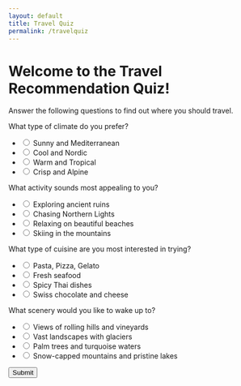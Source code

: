 ```yaml
---
layout: default
title: Travel Quiz
permalink: /travelquiz
---
```

<html lang="en">
<head>
<meta charset="UTF-8">
<meta name="viewport" content="width=device-width, initial-scale=1.0">
<title>Travel Recommendation Quiz</title>
</head>
<body>
<h1>Welcome to the Travel Recommendation Quiz!</h1>
<p>Answer the following questions to find out where you should travel.</p>

<div id="quiz">
  <div class="question">What type of climate do you prefer?
    <ul>
      <li><input type="radio" name="q1" value="Italy"> Sunny and Mediterranean</li>
      <li><input type="radio" name="q1" value="Iceland"> Cool and Nordic</li>
      <li><input type="radio" name="q1" value="Thailand"> Warm and Tropical</li>
      <li><input type="radio" name="q1" value="Switzerland"> Crisp and Alpine</li>
    </ul>
  </div>
  <div class="question">What activity sounds most appealing to you?
    <ul>
      <li><input type="radio" name="q2" value="Italy"> Exploring ancient ruins</li>
      <li><input type="radio" name="q2" value="Iceland"> Chasing Northern Lights</li>
      <li><input type="radio" name="q2" value="Thailand"> Relaxing on beautiful beaches</li>
      <li><input type="radio" name="q2" value="Switzerland"> Skiing in the mountains</li>
    </ul>
  </div>
  <div class="question">What type of cuisine are you most interested in trying?
    <ul>
      <li><input type="radio" name="q3" value="Italy"> Pasta, Pizza, Gelato</li>
      <li><input type="radio" name="q3" value="Iceland"> Fresh seafood</li>
      <li><input type="radio" name="q3" value="Thailand"> Spicy Thai dishes</li>
      <li><input type="radio" name="q3" value="Switzerland"> Swiss chocolate and cheese</li>
    </ul>
  </div>
  <div class="question">What scenery would you like to wake up to?
    <ul>
      <li><input type="radio" name="q4" value="Italy"> Views of rolling hills and vineyards</li>
      <li><input type="radio" name="q4" value="Iceland"> Vast landscapes with glaciers</li>
      <li><input type="radio" name="q4" value="Thailand"> Palm trees and turquoise waters</li>
      <li><input type="radio" name="q4" value="Switzerland"> Snow-capped mountains and pristine lakes</li>
    </ul>
  </div>
  <button onclick="calculateDestination()">Submit</button>
</div>

<script>
function calculateDestination() {
  const answers = document.querySelectorAll('input[type="radio"]:checked');
  const destinationScores = {
    "Italy": 0,
    "Iceland": 0,
    "Thailand": 0,
    "Switzerland": 0
  };

  answers.forEach(answer => {
    destinationScores[answer.value] += 1;
  });

  const recommendedDestination = Object.keys(destinationScores).reduce((a, b) => destinationScores[a] > destinationScores[b] ? a : b);
  alert("Based on your answers, we recommend you travel to " + recommendedDestination + "!");
}
</script>

</body>
</html>
